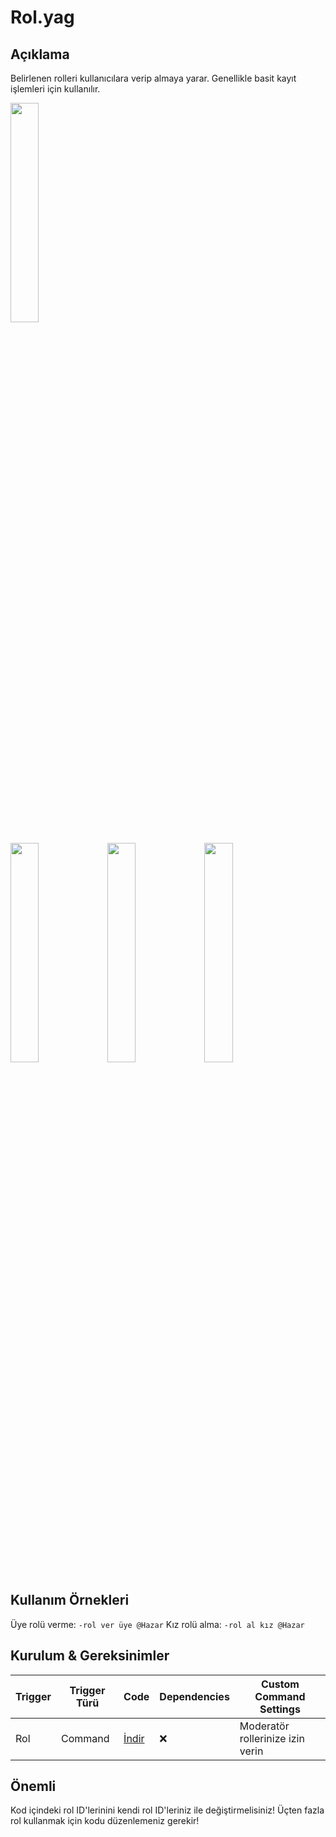 # Rol.yag

## Açıklama

Belirlenen rolleri kullanıcılara verip almaya yarar. Genellikle basit kayıt işlemleri için kullanılır.

<!--- The image/gif here will show how the command is used or how it looks when in action --->
<img src="../../assets/rol_kullanım.gif?raw=true" width="30%"/>

<p float="left">
	<img src="../../assets/rol_verme.png?raw=true" width="30%"/>
	<img src="../../assets/rol_alma.png?raw=true" width="30%"/>
    <img src="../../assets/rol_hata.png?raw=true" width="30%"/>
</p>

## Kullanım Örnekleri

Üye rolü verme: `-rol ver üye @Hazar`
Kız rolü alma: `-rol al kız @Hazar`

## Kurulum & Gereksinimler

Trigger|Trigger Türü|Code|Dependencies|Custom Command Settings
---|---|---|---|---
Rol|Command|[İndir](rol.yag)|❌|Moderatör rollerinize izin verin

## Önemli

Kod içindeki rol ID'lerinini kendi rol ID'leriniz ile değiştirmelisiniz!
Üçten fazla rol kullanmak için kodu düzenlemeniz gerekir!